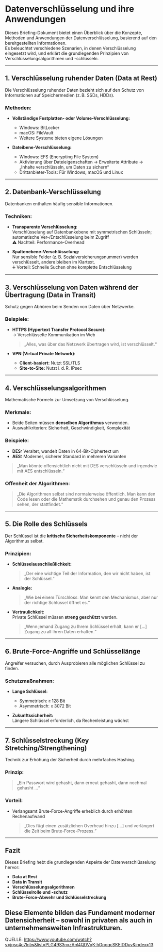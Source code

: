 # Datenverschlüsselung und ihre Anwendungen

Dieses Briefing-Dokument bietet einen Überblick über die Konzepte, Methoden und Anwendungen der Datenverschlüsselung, basierend auf den bereitgestellten Informationen.  
Es beleuchtet verschiedene Szenarien, in denen Verschlüsselung eingesetzt wird, und erklärt die grundlegenden Prinzipien von Verschlüsselungsalgorithmen und -schlüsseln.

---

## 1. Verschlüsselung ruhender Daten (Data at Rest)

Die Verschlüsselung ruhender Daten bezieht sich auf den Schutz von Informationen auf Speichermedien (z. B. SSDs, HDDs).

### Methoden:

- **Vollständige Festplatten- oder Volume-Verschlüsselung:**
  - Windows: BitLocker
  - macOS: FileVault
  - Weitere Systeme bieten eigene Lösungen

- **Dateibene-Verschlüsselung:**
  - Windows: EFS (Encrypting File System)
  - Aktivierung über Dateieigenschaften → Erweiterte Attribute → „Inhalte verschlüsseln, um Daten zu sichern“
  - Drittanbieter-Tools: Für Windows, macOS und Linux

---

## 2. Datenbank-Verschlüsselung

Datenbanken enthalten häufig sensible Informationen.

### Techniken:

- **Transparente Verschlüsselung:**  
  Verschlüsselung auf Datenbankebene mit symmetrischen Schlüsseln; automatische Ver-/Entschlüsselung beim Zugriff  
  ⚠️ Nachteil: Performance-Overhead

- **Spaltenebene-Verschlüsselung:**  
  Nur sensible Felder (z. B. Sozialversicherungsnummer) werden verschlüsselt, andere bleiben im Klartext.  
  ➕ Vorteil: Schnelle Suchen ohne komplette Entschlüsselung

---

## 3. Verschlüsselung von Daten während der Übertragung (Data in Transit)

Schutz gegen Abhören beim Senden von Daten über Netzwerke.

### Beispiele:

- **HTTPS (Hypertext Transfer Protocol Secure):**  
  → Verschlüsselte Kommunikation im Web  
  > „Alles, was über das Netzwerk übertragen wird, ist verschlüsselt.“

- **VPN (Virtual Private Network):**  
  - **Client-basiert:** Nutzt SSL/TLS
  - **Site-to-Site:** Nutzt i. d. R. IPsec

---

## 4. Verschlüsselungsalgorithmen

Mathematische Formeln zur Umsetzung von Verschlüsselung.

### Merkmale:

- Beide Seiten müssen **denselben Algorithmus** verwenden.
- Auswahlkriterien: Sicherheit, Geschwindigkeit, Komplexität

### Beispiele:

- **DES:** Veraltet, wandelt Daten in 64-Bit-Ciphertext um
- **AES:** Moderner, sicherer Standard in mehreren Varianten

> „Man könnte offensichtlich nicht mit DES verschlüsseln und irgendwie mit AES entschlüsseln.“

### Offenheit der Algorithmen:

> „Die Algorithmen selbst sind normalerweise öffentlich. Man kann den Code lesen oder die Mathematik durchsehen und genau den Prozess sehen, der stattfindet.“

---

## 5. Die Rolle des Schlüssels

Der Schlüssel ist die **kritische Sicherheitskomponente** – nicht der Algorithmus selbst.

### Prinzipien:

- **Schlüsselausschließlichkeit:**  
  > „Der eine wichtige Teil der Information, den wir nicht haben, ist der Schlüssel.“

- **Analogie:**  
  > „Wie bei einem Türschloss: Man kennt den Mechanismus, aber nur der richtige Schlüssel öffnet es.“

- **Vertraulichkeit:**  
  Private Schlüssel müssen **streng geschützt** werden.  
  > „Wenn jemand Zugang zu Ihrem Schlüssel erhält, kann er [...] Zugang zu all Ihren Daten erhalten.“

---

## 6. Brute-Force-Angriffe und Schlüssellänge

Angreifer versuchen, durch Ausprobieren alle möglichen Schlüssel zu finden.

### Schutzmaßnahmen:

- **Lange Schlüssel:**  
  - Symmetrisch: ≥ 128 Bit  
  - Asymmetrisch: ≥ 3072 Bit

- **Zukunftssicherheit:**  
  Längere Schlüssel erforderlich, da Rechenleistung wächst

---

## 7. Schlüsselstreckung (Key Stretching/Strengthening)

Technik zur Erhöhung der Sicherheit durch mehrfaches Hashing.

### Prinzip:

> „Ein Passwort wird gehasht, dann erneut gehasht, dann nochmal gehasht ...“

### Vorteil:

- Verlangsamt Brute-Force-Angriffe erheblich durch erhöhten Rechenaufwand  
  > „Dies fügt einen zusätzlichen Overhead hinzu [...] und verlängert die Zeit beim Brute-Force-Prozess.“

---

## Fazit

Dieses Briefing hebt die grundlegenden Aspekte der Datenverschlüsselung hervor:

- **Data at Rest**
- **Data in Transit**
- **Verschlüsselungsalgorithmen**
- **Schlüsselrolle und -schutz**
- **Brute-Force-Abwehr und Schlüsselstreckung**

Diese Elemente bilden das Fundament moderner Datensicherheit – sowohl in privaten als auch in unternehmensweiten Infrastrukturen.
---
QUELLE: https://www.youtube.com/watch?v=jpsc4c7lntw&list=PLG49S3nxzAnl4QDVqK-hOnoqcSKEIDDuv&index=13
